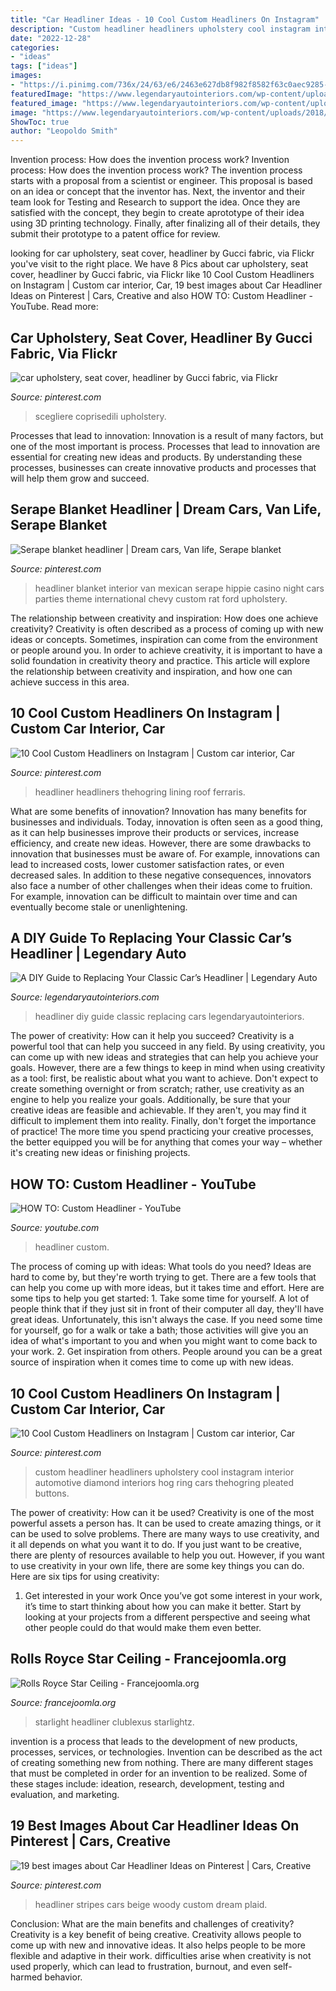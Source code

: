 ```yaml
---
title: "Car Headliner Ideas - 10 Cool Custom Headliners On Instagram"
description: "Custom headliner headliners upholstery cool instagram interior automotive diamond interiors hog ring cars thehogring pleated buttons"
date: "2022-12-28"
categories:
- "ideas"
tags: ["ideas"]
images:
- "https://i.pinimg.com/736x/24/63/e6/2463e627db8f982f8582f63c0aec9285--car-interior-design-car-upholstery.jpg"
featuredImage: "https://www.legendaryautointeriors.com/wp-content/uploads/2018/09/DSC03755-1-900x599.jpg"
featured_image: "https://www.legendaryautointeriors.com/wp-content/uploads/2018/09/DSC03755-1-900x599.jpg"
image: "https://www.legendaryautointeriors.com/wp-content/uploads/2018/09/DSC03755-1-900x599.jpg"
ShowToc: true
author: "Leopoldo Smith"
---
```



Invention process: How does the invention process work?
Invention process: How does the invention process work?
The invention process starts with a proposal from a scientist or engineer. This proposal is based on an idea or concept that the inventor has. Next, the inventor and their team look for Testing and Research to support the idea. Once they are satisfied with the concept, they begin to create aprototype of their idea using 3D printing technology. Finally, after finalizing all of their details, they submit their prototype to a patent office for review.

	

		
looking for car upholstery, seat cover, headliner by Gucci fabric, via Flickr you've visit to the right place. We have 8 Pics about car upholstery, seat cover, headliner by Gucci fabric, via Flickr like 10 Cool Custom Headliners on Instagram | Custom car interior, Car, 19 best images about Car Headliner Ideas on Pinterest | Cars, Creative and also HOW TO: Custom Headliner - YouTube. Read more:
		
    
## Car Upholstery, Seat Cover, Headliner By Gucci Fabric, Via Flickr

<img loading=lazy src="https://s-media-cache-ak0.pinimg.com/736x/08/d1/2e/08d12e97e6fbf7406c93cccb080dcebd.jpg" onerror="this.onerror=null;this.src='https://tse3.mm.bing.net/th?id=OIP.RiUSznvsRbsUcQ0KL_LXZAHaE6&amp;pid=15.1';" alt="car upholstery, seat cover, headliner by Gucci fabric, via Flickr">

_Source: pinterest.com_

>scegliere coprisedili upholstery. 

	

Processes that lead to innovation:
Innovation is a result of many factors, but one of the most important is process. Processes that lead to innovation are essential for creating new ideas and products. By understanding these processes, businesses can create innovative products and processes that will help them grow and succeed.

    
## Serape Blanket Headliner | Dream Cars, Van Life, Serape Blanket

<img loading=lazy src="https://i.pinimg.com/originals/3f/de/97/3fde97fbe7da7e0d9d13efa4eaf3a967.jpg" onerror="this.onerror=null;this.src='https://tse1.mm.bing.net/th?id=OIP.U0_SjZARtn1NDV1eWoblugHaJ4&amp;pid=15.1';" alt="Serape blanket headliner | Dream cars, Van life, Serape blanket">

_Source: pinterest.com_

>headliner blanket interior van mexican serape hippie casino night cars parties theme international chevy custom rat ford upholstery. 

	

The relationship between creativity and inspiration: How does one achieve creativity?
Creativity is often described as a process of coming up with new ideas or concepts. Sometimes, inspiration can come from the environment or people around you. In order to achieve creativity, it is important to have a solid foundation in creativity theory and practice. This article will explore the relationship between creativity and inspiration, and how one can achieve success in this area.

    
## 10 Cool Custom Headliners On Instagram | Custom Car Interior, Car

<img loading=lazy src="https://i.pinimg.com/originals/0f/c5/ff/0fc5ff639a7e180de4c16744b4a02f52.jpg" onerror="this.onerror=null;this.src='https://tse2.mm.bing.net/th?id=OIP.3GwQ-7S0O9HihNmuaeYp2QHaHS&amp;pid=15.1';" alt="10 Cool Custom Headliners on Instagram | Custom car interior, Car">

_Source: pinterest.com_

>headliner headliners thehogring lining roof ferraris. 

	

What are some benefits of innovation?
Innovation has many benefits for businesses and individuals. Today, innovation is often seen as a good thing, as it can help businesses improve their products or services, increase efficiency, and create new ideas. However, there are some drawbacks to innovation that businesses must be aware of. For example, innovations can lead to increased costs, lower customer satisfaction rates, or even decreased sales. In addition to these negative consequences, innovators also face a number of other challenges when their ideas come to fruition. For example, innovation can be difficult to maintain over time and can eventually become stale or unenlightening.

    
## A DIY Guide To Replacing Your Classic Car’s Headliner | Legendary Auto

<img loading=lazy src="https://www.legendaryautointeriors.com/wp-content/uploads/2018/09/DSC03755-1-900x599.jpg" onerror="this.onerror=null;this.src='https://tse1.mm.bing.net/th?id=OIP.btggcMl5QHNba2Acd8tRnwHaE7&amp;pid=15.1';" alt="A DIY Guide to Replacing Your Classic Car’s Headliner | Legendary Auto">

_Source: legendaryautointeriors.com_

>headliner diy guide classic replacing cars legendaryautointeriors. 

	

The power of creativity: How can it help you succeed?
Creativity is a powerful tool that can help you succeed in any field. By using creativity, you can come up with new ideas and strategies that can help you achieve your goals. However, there are a few things to keep in mind when using creativity as a tool: first, be realistic about what you want to achieve. Don't expect to create something overnight or from scratch; rather, use creativity as an engine to help you realize your goals. Additionally, be sure that your creative ideas are feasible and achievable. If they aren't, you may find it difficult to implement them into reality. Finally, don't forget the importance of practice! The more time you spend practicing your creative processes, the better equipped you will be for anything that comes your way – whether it's creating new ideas or finishing projects.

    
## HOW TO: Custom Headliner - YouTube

<img loading=lazy src="https://i.ytimg.com/vi/KFy5NnF11R0/maxresdefault.jpg" onerror="this.onerror=null;this.src='https://tse1.mm.bing.net/th?id=OIP.XKJQKQZnZMGGZ9zXUK0PywHaEK&amp;pid=15.1';" alt="HOW TO: Custom Headliner - YouTube">

_Source: youtube.com_

>headliner custom. 

	

The process of coming up with ideas: What tools do you need?
Ideas are hard to come by, but they're worth trying to get. There are a few tools that can help you come up with more ideas, but it takes time and effort. Here are some tips to help you get started: 1. Take some time for yourself. A lot of people think that if they just sit in front of their computer all day, they'll have great ideas. Unfortunately, this isn't always the case. If you need some time for yourself, go for a walk or take a bath; those activities will give you an idea of what's important to you and when you might want to come back to your work. 2. Get inspiration from others. People around you can be a great source of inspiration when it comes time to come up with new ideas.

    
## 10 Cool Custom Headliners On Instagram | Custom Car Interior, Car

<img loading=lazy src="https://i.pinimg.com/736x/24/63/e6/2463e627db8f982f8582f63c0aec9285--car-interior-design-car-upholstery.jpg" onerror="this.onerror=null;this.src='https://tse1.mm.bing.net/th?id=OIP.yqsSbogf5028R6afSo25RAHaHF&amp;pid=15.1';" alt="10 Cool Custom Headliners on Instagram | Custom car interior, Car">

_Source: pinterest.com_

>custom headliner headliners upholstery cool instagram interior automotive diamond interiors hog ring cars thehogring pleated buttons. 

	

The power of creativity: How can it be used?
Creativity is one of the most powerful assets a person has. It can be used to create amazing things, or it can be used to solve problems. There are many ways to use creativity, and it all depends on what you want it to do. If you just want to be creative, there are plenty of resources available to help you out. However, if you want to use creativity in your own life, there are some key things you can do. Here are six tips for using creativity: 
1. Get interested in your work
Once you’ve got some interest in your work, it’s time to start thinking about how you can make it better. Start by looking at your projects from a different perspective and seeing what other people could do that would make them even better.

    
## Rolls Royce Star Ceiling - Francejoomla.org

<img loading=lazy src="https://www.rolls-roycemotorcars.com/content/dam/rrmc/marketUK/rollsroycemotorcars_com/2-6-6-celestial-craftsmanship/page-properties/rolls-royce-celestial-craftsmanship-single-card.jpg/_jcr_content/renditions/original" onerror="this.onerror=null;this.src='https://tse2.mm.bing.net/th?id=OIP.dlw7SzUDbYs19ASzLmWqtgHaHa&amp;pid=15.1';" alt="Rolls Royce Star Ceiling - Francejoomla.org">

_Source: francejoomla.org_

>starlight headliner clublexus starlightz. 

	

invention is a process that leads to the development of new products, processes, services, or technologies. Invention can be described as the act of creating something new from nothing. There are many different stages that must be completed in order for an invention to be realized. Some of these stages include: ideation, research, development, testing and evaluation, and marketing.

    
## 19 Best Images About Car Headliner Ideas On Pinterest | Cars, Creative

<img loading=lazy src="https://s-media-cache-ak0.pinimg.com/736x/ec/b3/8f/ecb38f5696ab2cace05c6aa1ebd6a74f.jpg" onerror="this.onerror=null;this.src='https://tse4.mm.bing.net/th?id=OIP._Zm6VXhgGhps6TWHriJmDgHaFj&amp;pid=15.1';" alt="19 best images about Car Headliner Ideas on Pinterest | Cars, Creative">

_Source: pinterest.com_

>headliner stripes cars beige woody custom dream plaid. 

	

Conclusion: What are the main benefits and challenges of creativity?
Creativity is a key benefit of being creative. Creativity allows people to come up with new and innovative ideas. It also helps people to be more flexible and adaptive in their work. difficulties arise when creativity is not used properly, which can lead to frustration, burnout, and even self- harmed behavior.

